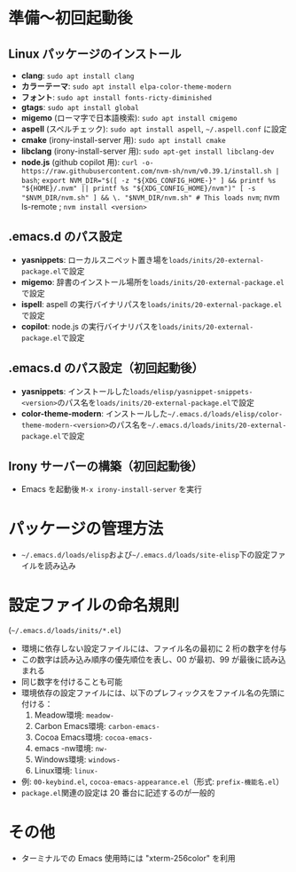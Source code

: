 <!-- -*- gfm -*- -->
# **準備～初回起動後**
## Linux パッケージのインストール
- **clang**: `sudo apt install clang`
- **カラーテーマ**: `sudo apt install elpa-color-theme-modern`
- **フォント**: `sudo apt install fonts-ricty-diminished`
- **gtags**: `sudo apt install global`
- **migemo** (ローマ字で日本語検索): `sudo apt install cmigemo`
- **aspell** (スペルチェック): `sudo apt install aspell`, `~/.aspell.conf` に設定
- **cmake** (irony-install-server 用): `sudo apt install cmake`
- **libclang** (irony-install-server 用): `sudo apt-get install libclang-dev`
- **node.js** (github copilot 用): `curl -o- https://raw.githubusercontent.com/nvm-sh/nvm/v0.39.1/install.sh | bash`; `export NVM_DIR="$([ -z "${XDG_CONFIG_HOME-}" ] && printf %s "${HOME}/.nvm" || printf %s "${XDG_CONFIG_HOME}/nvm")" [ -s "$NVM_DIR/nvm.sh" ] && \. "$NVM_DIR/nvm.sh" # This loads nvm`; nvm ls-remote ;  `nvm install <version>`

## .emacs.d のパス設定
- **yasnippets**: ローカルスニペット置き場を`loads/inits/20-external-package.el`で設定
- **migemo**: 辞書のインストール場所を`loads/inits/20-external-package.el`で設定
- **ispell**: aspell の実行バイナリパスを`loads/inits/20-external-package.el`で設定
- **copilot**: node.js の実行バイナリパスを`loads/inits/20-external-package.el`で設定

## .emacs.d のパス設定（初回起動後）
- **yasnippets**: インストールした`loads/elisp/yasnippet-snippets-<version>`のパス名を`loads/inits/20-external-package.el`で設定
- **color-theme-modern**: インストールした`~/.emacs.d/loads/elisp/color-theme-modern-<version>`のパス名を`~/.emacs.d/loads/inits/20-external-package.el`で設定

## Irony サーバーの構築（初回起動後）
- Emacs を起動後 `M-x irony-install-server` を実行

# **パッケージの管理方法**
- `~/.emacs.d/loads/elisp`および`~/.emacs.d/loads/site-elisp`下の設定ファイルを読み込み

# **設定ファイルの命名規則**
(`~/.emacs.d/loads/inits/*.el`)
- 環境に依存しない設定ファイルには、ファイル名の最初に 2 桁の数字を付与
- この数字は読み込み順序の優先順位を表し、00 が最初、99 が最後に読み込まれる
- 同じ数字を付けることも可能
- 環境依存の設定ファイルには、以下のプレフィックスをファイル名の先頭に付ける：
  1. Meadow環境: `meadow-`
  2. Carbon Emacs環境: `carbon-emacs-`
  3. Cocoa Emacs環境: `cocoa-emacs-`
  4. emacs -nw環境: `nw-`
  5. Windows環境: `windows-`
  6. Linux環境: `linux-`
- 例: `00-keybind.el`, `cocoa-emacs-appearance.el`（形式: `prefix-機能名.el`）
- `package.el`関連の設定は 20 番台に記述するのが一般的

# **その他**
- ターミナルでの Emacs 使用時には "xterm-256color" を利用

